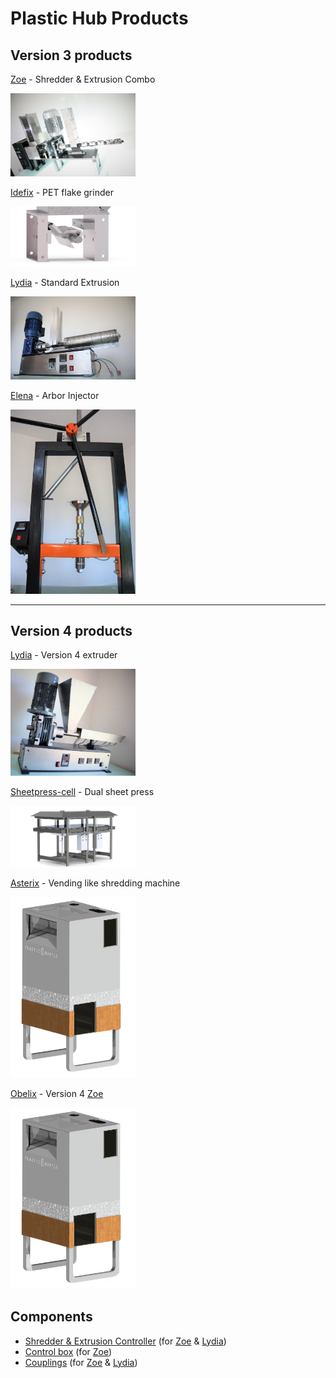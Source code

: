 # Plastic Hub Products

## Version 3 products

[Zoe](./zoe) - Shredder & Extrusion Combo

<img width="200px" src="./zoe/media/preview.jpg"/>

[Idefix](/products/products/idefix/readme.md) - PET flake grinder

<img width="200px" src="./idefix/renderings/grinder_pers.png"/>

[Lydia](./lydia) - Standard Extrusion

<img width="200px" src="./lydia/media/preview.jpg"/>

[Elena](./elena) - Arbor Injector

<img width="200px" src="./elena/media/preview.jpg"/>

<hr/>

## Version 4 products

[Lydia](./lydia-v4) - Version 4 extruder

<img width="200px" src="./lydia-v4/media/preview.jpg"/>

[Sheetpress-cell](./sheetpress-cell) - Dual sheet press

<img width="200px" src="./sheetpress-cell/renderings/render-new-03.JPG"/>

[Asterix](./asterix) - Vending like shredding machine

<img width="200px" src="./asterix/media/draft.png"/>

[Obelix](./obelix) - Version 4 [Zoe](./zoe)

<img width="200px" src="./asterix/media/draft.png"/>

## Components

- [Shredder & Extrusion Controller](https://github.com/plastic-hub/firmware) (for [Zoe](./zoe) & [Lydia](./lydia))
- [Control box](./components/hal) (for [Zoe](./zoe))
- [Couplings](./components/couplings) (for [Zoe](./zoe) & [Lydia](./lydia))
